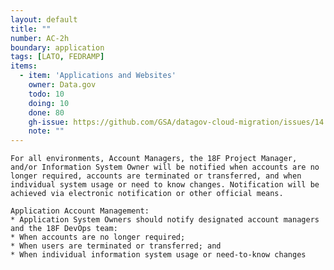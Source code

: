 ```yaml
---
layout: default
title: ""
number: AC-2h
boundary: application
tags: [LATO, FEDRAMP]
items:
  - item: 'Applications and Websites'
    owner: Data.gov
    todo: 10
    doing: 10
    done: 80  
    gh-issue: https://github.com/GSA/datagov-cloud-migration/issues/14
    note: ""
---
```

`For all environments, Account Managers, the 18F Project Manager, and/or Information System Owner will be notified when accounts are no longer required, accounts are terminated or transferred, and when individual system usage or need to know changes. Notification will be achieved via electronic notification or other official means.`

```
Application Account Management:
* Application System Owners should notify designated account managers and the 18F DevOps team:
* When accounts are no longer required;
* When users are terminated or transferred; and
* When individual information system usage or need-to-know changes   
```
